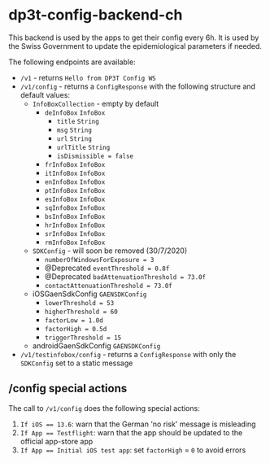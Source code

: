 # dp3t-config-backend-ch

This backend is used by the apps to get their config every 6h. It is used by the Swiss Government to update the 
epidemiological parameters if needed.

The following endpoints are available:

- `/v1` - returns `Hello from DP3T Config WS`
- `/v1/config` - returns a `ConfigResponse` with the following structure and default values:
  - `InfoBoxCollection` - empty by default
    - `deInfoBox` `InfoBox`
      - `title` `String`
      - `msg` `String`
      - `url` `String`
      - `urlTitle` `String`
      - `isDismissible = false`
    - `frInfoBox` `InfoBox`
    - `itInfoBox` `InfoBox`
    - `enInfoBox` `InfoBox`
    - `ptInfoBox` `InfoBox`
    - `esInfoBox` `InfoBox`
    - `sqInfoBox` `InfoBox`
    - `bsInfoBox` `InfoBox`
    - `hrInfoBox` `InfoBox`
    - `srInfoBox` `InfoBox`
    - `rmInfoBox` `InfoBox`
  - `SDKConfig` - will soon be removed (30/7/2020)
    - `numberOfWindowsForExposure = 3`
    - @Deprecated `eventThreshold = 0.8f`
    - @Deprecated `badAttenuationThreshold = 73.0f`
    - `contactAttenuationThreshold = 73.0f`
  - iOSGaenSdkConfig `GAENSDKConfig`
    - `lowerThreshold = 53`
    - `higherThreshold = 60`
    - `factorLow = 1.0d`
    - `factorHigh = 0.5d`
    - `triggerThreshold = 15`
  - androidGaenSdkConfig `GAENSDKConfig`
- `/v1/testinfobox/config` - returns a `ConfigResponse` with only the `SDKConfig` set to a static message

## /config special actions

The call to `/v1/config` does the following special actions:
1. `If iOS == 13.6`: warn that the German 'no risk' message is misleading
1. `If App == Testflight`: warn that the app should be updated to the official app-store app
1. `If App == Initial iOS test app`: set `factorHigh` = `0` to avoid errors
